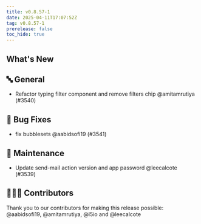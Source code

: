 ```yaml
---
title: v0.8.57-1
date: 2025-04-11T17:07:52Z
tag: v0.8.57-1
prerelease: false
toc_hide: true
---
```


## What's New
## 🔤 General
- Refactor typing filter component and remove filters chip @amitamrutiya (#3540)

## 🐛 Bug Fixes

- fix bubblesets @aabidsofi19 (#3541)

## 🧰 Maintenance

- Update send-mail action version and app password @leecalcote (#3539)

## 👨🏽‍💻 Contributors

Thank you to our contributors for making this release possible:
@aabidsofi19, @amitamrutiya, @l5io and @leecalcote
